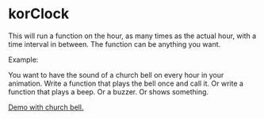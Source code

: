 korClock
========

This will run a function on the hour, as many times as the actual hour, with a time interval in between. The function can be anything you want.

Example:

You want to have the sound of a church bell on every hour in your animation. Write a function that plays the bell once and call it. Or write a function that plays a beep. Or a buzzer. Or shows something.

<a href="http://www.woudziel.nl/githubdemo/korClock/">Demo with church bell.</a>
